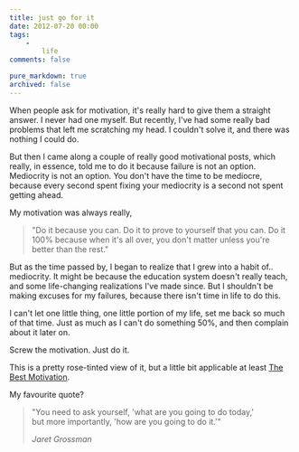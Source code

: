 ```yaml
---
title: just go for it
date: 2012-07-20 00:00
tags:
    -
        life
comments: false

pure_markdown: true
archived: false
---
```


When people ask for motivation, it's really hard to give them a straight answer.
I never had one myself. But recently, I've had some really bad problems that
left me scratching my head. I couldn't solve it, and there was nothing I could do.

But then I came along a couple of really good motivational posts, which really,
in essence, told me to do it because failure is not an option. Mediocrity is not an option.
You don't have the time to be mediocre, because every second spent fixing your mediocrity
is a second not spent getting ahead.

My motivation was always really,

<blockquote>
  <p>
  	"Do it because you can. Do it to prove to yourself that you can.
  	Do it 100% because when it's all over, you don't matter unless you're better than the rest."
  </p>
</blockquote>

But as the time passed by, I began to realize that I grew into a habit of.. mediocrity. It might be because the education
system doesn't really teach, and some life-changing realizations I've made since.
But I shouldn't be making excuses for my failures, because there isn't time in life to do this.

I can't let one little thing, one little portion of my life, set me back so much of that time. Just as much as I can't do something
50%, and then complain about it later on.

Screw the motivation. Just do it.

This is a pretty rose-tinted view of it, but a little bit applicable at least [The Best Motivation](http://youtu.be/Sk56VxaeqEQ).

My favourite quote?

<blockquote>
  <p>
  "You need to ask yourself, 'what are you going to do today,' <br />
  but more importantly, 'how are you going to do it.'"
	</p>
  <cite>Jaret Grossman</cite>
</blockquote>
